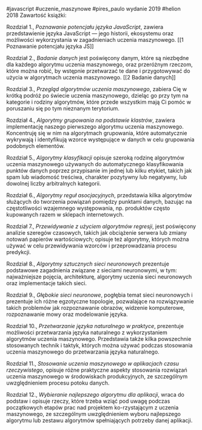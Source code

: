 #javascript  #uczenie_maszynowe 
#pires_paulo
wydanie 2019 #helion  
2018
Zawartość książki:

Rozdział 1., *Poznawanie potencjału języka JavaScript*, zawiera przedstawienie języka JavaScript — jego historii, ekosystemu oraz możliwości wykorzystania w zagadnieniach uczenia maszynowego.
[[1 Poznawanie potencjału języka JS]]


Rozdział 2., *Badanie danych* jest poświęcony danym, które są niezbędne dla każdego algorytmu uczenia maszynowego, oraz przeróżnym rzeczom, które można robić, by wstępnie przetwarzać te dane i przygotowywać do użycia w algorytmach uczenia maszynowego.
[[2 Badanie danych]]




Rozdział 3., *Przegląd algorytmów uczenia maszynowego*, zabiera Cię w krótką podróż po świecie uczenia maszynowego, dzieląc go przy tym na kategorie i rodziny algorytmów, które przede wszystkim mają Ci pomóc w poruszaniu się po tym nieznanym terytorium.

Rozdział 4., *Algorytmy grupowania na podstawie klastrów*, zawiera implementację naszego pierwszego algorytmu uczenia maszynowego. Koncentruję się w nim na algorytmach grupowania, które automatycznie wykrywają i identyfikują wzorce występujące w danych w celu grupowania podobnych elementów.

Rozdział 5., *Algorytmy klasyfikacji* opisuje szeroką rodzinę algorytmów uczenia maszynowego używanych do automatycznego klasyfikowania punktów danych poprzez przypisanie im jednej lub kilku etykiet, takich jak spam lub wiadomość treściwa, charakter pozytywny lub negatywny, lub dowolnej liczby arbitralnych kategorii.

Rozdział 6., *Algorytmy reguł asocjacyjnych*, przedstawia kilka algorytmów służących do tworzenia powiązań pomiędzy punktami danych, bazując na częstotliwości wzajemnego występowania, np. produktów często kupowanych razem w sklepach internetowych.

Rozdział 7., *Przewidywanie z użyciem algorytmów regresji*, jest poświęcony analizie szeregów czasowych, takich jak obciążenie serwera lub zmiany notowań papierów wartościowych; opisuje też algorytmy, których można używać w celu przewidywania wzorców i przeprowadzania procesu predykcji.

Rozdział 8., *Algorytmy sztucznych sieci neuronowych* prezentuje podstawowe zagadnienia związane z sieciami neuronowymi, w tym: najważniejsze pojęcia, architekturę, algorytmy uczenia sieci neuronowych oraz implementacje takich sieci.

Rozdział 9., *Głębokie sieci neuronowe*, pogłębia temat sieci neuronowych i prezentuje ich różne egzotyczne topologie, pozwalające na rozwiązywanie takich problemów jak rozpoznawanie obrazów, widzenie komputerowe, rozpoznawanie mowy oraz modelowanie języka.

Rozdział 10., *Przetwarzanie języka naturalnego w praktyce*, prezentuje możliwości przetwarzania języka naturalnego z wykorzystaniem algorytmów uczenia maszynowego. Przedstawia także kilka powszechnie stosowanych technik i taktyk, których można używać podczas stosowania uczenia maszynowego do przetwarzania języka naturalnego.

Rozdział 11., *Stosowanie uczenia maszynowego w aplikacjach czasu rzeczywistego*, opisuje różne praktyczne aspekty stosowania rozwiązań uczenia maszynowego w środowiskach produkcyjnych, ze szczególnym uwzględnieniem procesu potoku danych.

Rozdział 12., *Wybieranie najlepszego algorytmu dla aplikacji*, wraca do podstaw i opisuje rzeczy, które trzeba wziąć pod uwagę podczas początkowych etapów prac nad projektem ko-rzystającym z uczenia maszynowego, ze szczególnym uwzględnieniem wyboru najlepszego algorytmu lub zestawu algorytmów spełniających potrzeby danej aplikacji.









